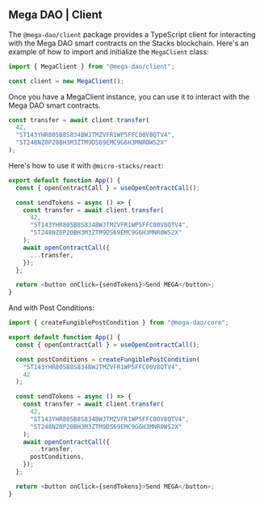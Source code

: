 ## Mega DAO | Client

The `@mega-dao/client` package provides a TypeScript client for interacting with the Mega DAO smart contracts on the Stacks blockchain. Here's an example of how to import and initialize the `MegaClient` class:

```typescript
import { MegaClient } from "@mega-dao/client";

const client = new MegaClient();
```

Once you have a ﻿MegaClient instance, you can use it to interact with the Mega DAO smart contracts.

```typescript
const transfer = await client.transfer(
  42,
  "ST143YHR805B8S834BWJTMZVFR1WP5FFC00V8QTV4",
  "ST248NZ0P20BH3M3ZTM9DS69EMC9G6H3MNR0WS2X"
);
```

Here's how to use it with `@micro-stacks/react`:

```typescript
export default function App() {
  const { openContractCall } = useOpenContractCall();

  const sendTokens = async () => {
    const transfer = await client.transfer(
      42,
      "ST143YHR805B8S834BWJTMZVFR1WP5FFC00V8QTV4",
      "ST248NZ0P20BH3M3ZTM9DS69EMC9G6H3MNR0WS2X"
    );
    await openContractCall({
      ...transfer,
    });
  };

  return <button onClick={sendTokens}>Send MEGA</button>;
}
```

And with Post Conditions:

```typescript
import { createFungiblePostCondition } from "@mega-dao/core";

export default function App() {
  const { openContractCall } = useOpenContractCall();

  const postConditions = createFungiblePostCondition(
    "ST143YHR805B8S834BWJTMZVFR1WP5FFC00V8QTV4",
    42
  );

  const sendTokens = async () => {
    const transfer = await client.transfer(
      42,
      "ST143YHR805B8S834BWJTMZVFR1WP5FFC00V8QTV4",
      "ST248NZ0P20BH3M3ZTM9DS69EMC9G6H3MNR0WS2X"
    );
    await openContractCall({
      ...transfer,
      postConditions,
    });
  };

  return <button onClick={sendTokens}>Send MEGA</button>;
}
```
